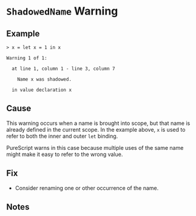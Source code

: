 # `ShadowedName` Warning

## Example

```
> x = let x = 1 in x

Warning 1 of 1:

  at line 1, column 1 - line 3, column 7

    Name x was shadowed.

  in value declaration x
```

## Cause

This warning occurs when a name is brought into scope, but that name is already defined in the current scope. In the example above, `x` is used to refer to both the inner and outer `let` binding.

PureScript warns in this case because multiple uses of the same name might make it easy to refer to the wrong value.

## Fix

- Consider renaming one or other occurrence of the name.

## Notes
